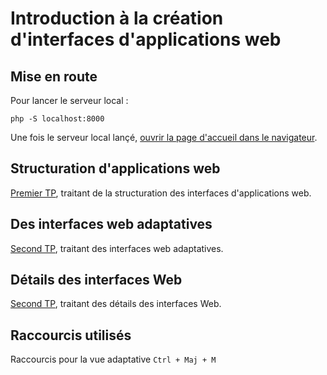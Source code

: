 # Introduction à la création d'interfaces d'applications web

## Mise en route


Pour lancer le serveur local :
```shell
php -S localhost:8000
```

Une fois le serveur local lançé, [ouvrir la page d'accueil dans le navigateur](http://localhost:8000 "serveur local").


## Structuration d'applications web

[Premier TP](https://iut-info.univ-reims.fr/users/jonquet/intranet/but/r202/tp/flex/index.html "sujet du TP"), traitant de la structuration des interfaces d'applications web.
## Des interfaces web adaptatives

[Second TP](https://iut-info.univ-reims.fr/users/jonquet/intranet/but/r202/tp/media-queries/index.html "sujet du TP"), traitant des interfaces web adaptatives.

## Détails des interfaces Web

[Second TP](https://iut-info.univ-reims.fr/users/jonquet/restricted/but/r202/tp/complements/ "sujet du TP"), traitant des détails des interfaces Web.


## Raccourcis utilisés
Raccourcis pour la vue adaptative
```Ctrl + Maj + M```
